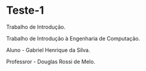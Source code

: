 # Teste-1
Trabalho de Introdução. 





Trabalho de Introdução à Engenharia de Computação.


Aluno - Gabriel Henrique da Silva.

Professror - Douglas Rossi de Melo.
